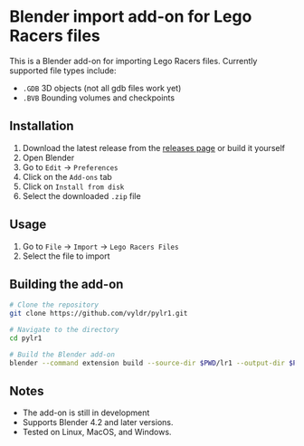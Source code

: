 # Blender import add-on for Lego Racers files
This is a Blender add-on for importing Lego Racers files.  Currently supported file types include:
- `.GDB` 3D objects (not all gdb files work yet)
- `.BVB` Bounding volumes and checkpoints

## Installation
1. Download the latest release from the [releases page](https://github.com/vyldr/pylr1/releases) or build it yourself
2. Open Blender
3. Go to `Edit` -> `Preferences`
4. Click on the `Add-ons` tab
5. Click on `Install from disk`
6. Select the downloaded `.zip` file

## Usage
1. Go to `File` -> `Import` -> `Lego Racers Files`
2. Select the file to import

## Building the add-on
```bash
# Clone the repository
git clone https://github.com/vyldr/pylr1.git

# Navigate to the directory
cd pylr1

# Build the Blender add-on
blender --command extension build --source-dir $PWD/lr1 --output-dir $PWD
```
## Notes
- The add-on is still in development
- Supports Blender 4.2 and later versions.
- Tested on Linux, MacOS, and Windows.
